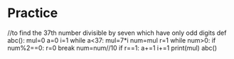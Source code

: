 # Practice
//to find the 37th number divisible by seven which have only odd digits
def abc():
    mul=0
    a=0
    i=1
    while a<37:
        mul=7*i
        num=mul
        r=1
        while num>0:
            if num%2==0:
                r=0
                break
            num=num//10
        if r==1:
            a+=1
        i+=1
    print(mul)
abc()
